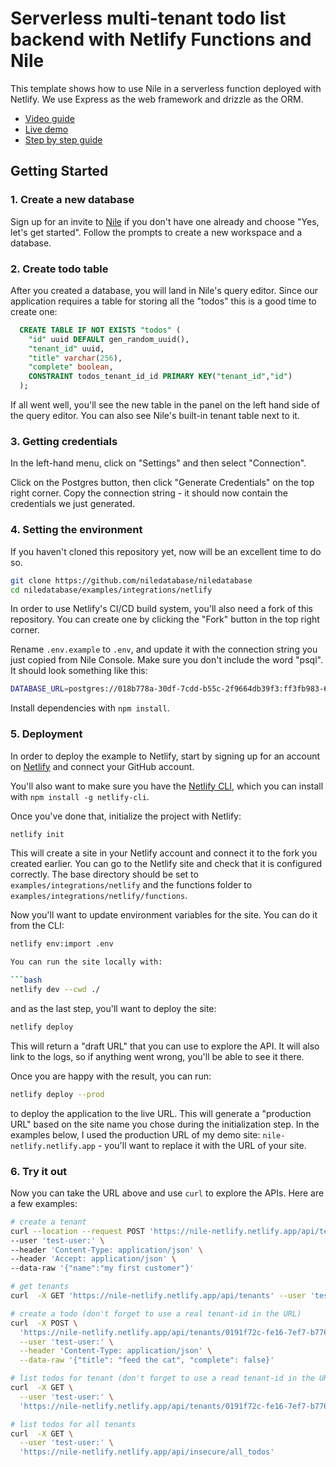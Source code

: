 # Serverless multi-tenant todo list backend with Netlify Functions and Nile

This template shows how to use Nile in a serverless function deployed with Netlify. We use Express as the web framework and drizzle as the ORM.

- [Video guide]()
- [Live demo]()
- [Step by step guide]()

## Getting Started

### 1. Create a new database

Sign up for an invite to [Nile](https://console.thenile.dev) if you don't have one already and choose "Yes, let's get started". Follow the prompts to create a new workspace and a database.

### 2. Create todo table

After you created a database, you will land in Nile's query editor. Since our application requires a table for storing all the "todos" this is a good time to create one:

```sql
  CREATE TABLE IF NOT EXISTS "todos" (
    "id" uuid DEFAULT gen_random_uuid(),
    "tenant_id" uuid,
    "title" varchar(256),
    "complete" boolean,
    CONSTRAINT todos_tenant_id_id PRIMARY KEY("tenant_id","id")
  );
```

If all went well, you'll see the new table in the panel on the left hand side of the query editor. You can also see Nile's built-in tenant table next to it.

### 3. Getting credentials

In the left-hand menu, click on "Settings" and then select "Connection".

Click on the Postgres button, then click "Generate Credentials" on the top right corner. Copy the connection string - it should now contain the credentials we just generated.

### 4. Setting the environment

If you haven't cloned this repository yet, now will be an excellent time to do so.

```bash
git clone https://github.com/niledatabase/niledatabase
cd niledatabase/examples/integrations/netlify
```

In order to use Netlify's CI/CD build system, you'll also need a fork of this repository. You can create one by clicking the "Fork" button in the top right corner.

Rename `.env.example` to `.env`, and update it with the connection string you just copied from Nile Console. Make sure you don't include the word "psql". It should look something like this:

```bash
DATABASE_URL=postgres://018b778a-30df-7cdd-b55c-2f9664db39f3:ff3fb983-683c-4616-bbbc-519d8ddbbce5@db.thenile.dev:5432/gwen_db
```

Install dependencies with `npm install`.

### 5. Deployment

In order to deploy the example to Netlify, start by signing up for an account on [Netlify](https://www.netlify.com/) and connect your GitHub account.

You'll also want to make sure you have the [Netlify CLI](https://www.netlify.com/products/dev/), which you can install with `npm install -g netlify-cli`.

Once you've done that, initialize the project with Netlify:

```bash
netlify init
```

This will create a site in your Netlify account and connect it to the fork you created earlier. You can go to the Netlify site and check that it is configured correctly. The base directory should be set to `examples/integrations/netlify` and the functions folder to `examples/integrations/netlify/functions`.

Now you'll want to update environment variables for the site. You can do it from the CLI:

````bash
netlify env:import .env

You can run the site locally with:

```bash
netlify dev --cwd ./
````

and as the last step, you'll want to deploy the site:

```bash
netlify deploy
```

This will return a "draft URL" that you can use to explore the API. It will also link to the logs, so if anything went wrong, you'll be able to see it there.

Once you are happy with the result, you can run:

```bash
netlify deploy --prod
```

to deploy the application to the live URL. This will generate a "production URL" based on the site name you chose during the initialization step. In the examples below, I used the production URL of my demo site: `nile-netlify.netlify.app` - you'll want to replace it with the URL of your site.

### 6. Try it out

Now you can take the URL above and use `curl` to explore the APIs. Here are a few examples:

```bash
# create a tenant
curl --location --request POST 'https://nile-netlify.netlify.app/api/tenants' \
--user 'test-user:' \
--header 'Content-Type: application/json' \
--header 'Accept: application/json' \
--data-raw '{"name":"my first customer"}'

# get tenants
curl  -X GET 'https://nile-netlify.netlify.app/api/tenants' --user 'test-user:'

# create a todo (don't forget to use a real tenant-id in the URL)
curl  -X POST \
  'https://nile-netlify.netlify.app/api/tenants/0191f72c-fe16-7ef7-b776-a8dc970fd65a/todos' \
  --user 'test-user:' \
  --header 'Content-Type: application/json' \
  --data-raw '{"title": "feed the cat", "complete": false}'

# list todos for tenant (don't forget to use a read tenant-id in the URL)
curl  -X GET \
  --user 'test-user:' \
  'https://nile-netlify.netlify.app/api/tenants/0191f72c-fe16-7ef7-b776-a8dc970fd65a/todos'

# list todos for all tenants
curl  -X GET \
  --user 'test-user:' \
  'https://nile-netlify.netlify.app/api/insecure/all_todos'
```
